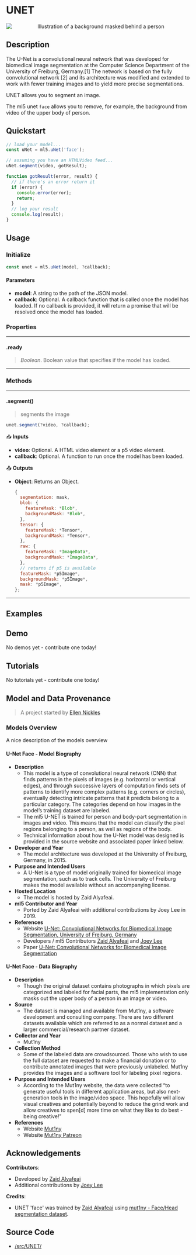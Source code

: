 # UNET


<center>
    <img style="display:block; max-height:20rem" alt="Illustration of a background masked behind a person" src="_media/reference__header-unet.png">
</center>


## Description

The U-Net is a convolutional neural network that was developed for biomedical image segmentation at the Computer Science Department of the University of Freiburg, Germany.[1] The network is based on the fully convolutional network [2] and its architecture was modified and extended to work with fewer training images and to yield more precise segmentations.

UNET allows you to segment an image.

The ml5 unet `face` allows you to remove, for example, the background from video of the upper body of person.


## Quickstart

```js
// load your model...
const uNet = ml5.uNet('face');

// assuming you have an HTMLVideo feed...
uNet.segment(video, gotResult);

function gotResult(error, result) {
  // if there's an error return it
  if (error) {
    console.error(error);
    return;
  }
  // log your result
  console.log(result);
}
```


## Usage

### Initialize

```js
const unet = ml5.uNet(model, ?callback);
```

#### Parameters
* **model**: A string to the path of the JSON model.
* **callback**: Optional. A callback function that is called once the model has loaded. If no callback is provided, it will return a promise that will be resolved once the model has loaded.


### Properties


***
#### .ready
> *Boolean*. Boolean value that specifies if the model has loaded.
***


### Methods

<!-- /////////////////////
FUNCTION DEFINITION START
* Notice that each function definition is wrapped in three stars `***`
* This creates lines to contain everything
///////////////////////// -->
***
#### .segment()
> segments the image

```js
unet.segment(?video, ?callback);
```

📥 **Inputs**
* **video**: Optional. A HTML video element or a p5 video element.
* **callback**: Optional. A function to run once the model has been loaded.

📤 **Outputs**

* **Object**: Returns an Object.
  ```js
  {
    segmentation: mask,
    blob: {
      featureMask: *Blob*,
      backgroundMask: *Blob*,
    },
    tensor: {
      featureMask: *Tensor*,
      backgroundMask: *Tensor*,
    },
    raw: {
      featureMask: *ImageData*,
      backgroundMask: *ImageData*,
    },
    // returns if p5 is available
    featureMask: *p5Image*,
    backgroundMask: *p5Image*,
    mask: *p5Image*,
  };
  ```

***


## Examples

## Demo

No demos yet - contribute one today!

## Tutorials

No tutorials yet - contribute one today!

## Model and Data Provenance
> A project started by [Ellen Nickles](https://github.com/ellennickles/)

### Models Overview

A nice description of the models overview

#### U-Net Face - Model Biography

- **Description**
  - This model is a type of convolutional neural network (CNN) that finds patterns in the pixels of images (e.g. horizontal or vertical edges), and through successive layers of computation finds sets of patterns to identify more complex patterns (e.g. corners or circles), eventually detecting intricate patterns that it predicts belong to a particular category. The categories depend on how images in the model’s training dataset are labeled.
  - The ml5 U-NET is trained for person and body-part segmentation in images and video. This means that the model can classify the pixel regions belonging to a person, as well as regions of the body.
  - Technical information about how the U-Net model was designed is provided in the source website and associated paper linked below.
- **Developer and Year**
  - The model architecture was developed at the University of Freiburg, Germany, in 2015.
- **Purpose and Intended Users**
  - A U-Net is a type of model originally trained for biomedical image segmentation, such as to track cells. The University of Freiburg makes the model available without an accompanying license.
- **Hosted Location**
  - The model is hosted by Zaid Alyafeai.
- **ml5 Contributor and Year**
  - Ported by Zaid Alyafeai with additional contributions by Joey Lee in 2019.
- **References**
  - Website [U-Net: Convolutional Networks for Biomedical Image Segmentation, University of Freiburg, Germany](https://lmb.informatik.uni-freiburg.de/people/ronneber/u-net/)
  - Developers / ml5 Contributors [Zaid Alyafeai](https://github.com/zaidalyafeai) and [Joey Lee](https://github.com/joeyklee)
  - Paper [U-Net: Convolutional Networks for Biomedical Image Segmentation](https://arxiv.org/abs/1505.04597)

#### U-Net Face - Data Biography

- **Description**
  - Though the original dataset contains photographs in which pixels are categorized and labeled for facial parts, the ml5 implementation only masks out the upper body of a person in an image or video.
- **Source**
  - The dataset is managed and available from Mut1ny, a software development and consulting company. There are two different datasets available which are referred to as a normal dataset and a larger commercial/research partner dataset.
- **Collector and Year**
  - Mut1ny
- **Collection Method**
  - Some of the labeled data are crowdsourced. Those who wish to use the full dataset are requested to make a financial donation or to contribute annotated images that were previously unlabeled. Mut1ny provides the images and a software tool for labeling pixel regions.
- **Purpose and Intended Users**
  - According to the Mut1ny website, the data were collected “to generate useful tools in different application areas, but also next-generation tools in the image/video space. This hopefully will allow visual creatives and potentially beyond to reduce the grind work and allow creatives to spen[d] more time on what they like to do best - being creative!”
- **References**
  - Website [Mut1ny](https://www.mut1ny.com/face-headsegmentation-dataset)
  - Website [Mut1ny Patreon](https://www.patreon.com/mut1ny)



## Acknowledgements

**Contributors**:
  * Developed by [Zaid Alyafeai](https://github.com/zaidalyafeai)
  * Additional contributions by [Joey Lee](https://github.com/joeyklee)

**Credits**:
  * UNET 'face' was trained by [Zaid Alyafeai](https://github.com/zaidalyafeai) using [mut1ny - Face/Head segmentation dataset](http://www.mut1ny.com/face-headsegmentation-dataset).

## Source Code

* [/src/UNET/](https://github.com/ml5js/ml5-library/tree/main/src/UNET)
